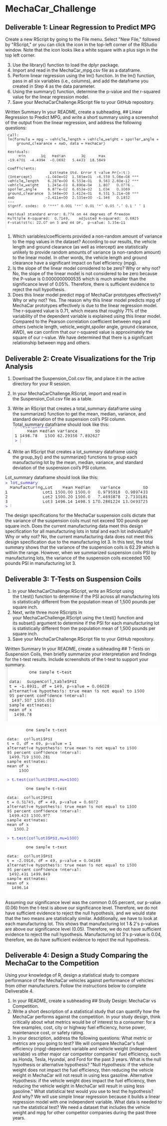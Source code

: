 # MechaCar_Challenge
## Deliverable 1: Linear Regression to Predict MPG
Create a new RScript by going to the File menu. Select "New File," followed by "RScript," or you can click the icon in the top-left corner of the RStudio window. Note that the icon looks like a white square with a plus sign in the top left corner.

3. Use the library() function to load the dplyr package.
4. Import and read in the MechaCar_mpg.csv file as a dataframe.
5. Perform linear regression using the lm() function. In the lm() function, pass in all six variables (i.e., columns), and add the dataframe you created in Step 4 as the data parameter.
6. Using the summary() function, determine the p-value and the r-squared value for the linear regression model.
7. Save your MechaCarChallenge.RScript file to your GitHub repository.

Written Summary
In your README, create a subheading, ## Linear Regression to Predict MPG, and write a short summary using a screenshot of the output from the linear regression, and address the following questions:
![image](https://github.com/Jrobinson3/MechaCar_Challenge/blob/main/Mechacar_summary.png)

1. Which variables/coefficients provided a non-random amount of variance to the mpg values in the dataset?
According to our results, the vehicle length and ground clearance (as well as intercept) are statistically unlikely to provide random amounts of variance (a non-random amount) to the linear model. In other words, the vehicle length and ground clearance have a significant impact on fuel efficiency (mpg). 
2. Is the slope of the linear model considered to be zero? Why or why not?
No, the slope of the linear model is not considered to be zero because the P-value is 0.0000000000535 which is much smaller than the significance level of 0.05%.  Therefore, there is sufficient evidence to reject the null hypothesis.
3. Does this linear model predict mpg of MechaCar prototypes effectively? Why or why not?
Yes.  The reason why this linear model predicts mpg of MechaCar prototypes effectively is due to the linear regression model. The r-squared value is 0.71, which means that roughly 71% of the variability of the dependent variable is explained using this linear model. Compared to the Pearson correlation coefficient between mpg and others (vehicle length, vehicle_weight,spoiler angle, ground clearance, AWD), we can confirm that our r-squared value is approximately the square of our r-value.  We have determined that there is a significant relationship between mpg and others. 

## Deliverable 2: Create Visualizations for the Trip Analysis
1. Download the Suspension_Coil.csv file, and place it in the active directory for your R session.
2. In your MechaCarChallenge.RScript, import and read in the Suspension_Coil.csv file as a table.
3. Write an RScript that creates a total_summary dataframe using the summarize() function to get the mean, median, variance, and standard deviation of the suspension coil’s PSI column.
Total_summary dataframe should look like this:
![image](https://github.com/Jrobinson3/MechaCar_Challenge/blob/main/total_summary.png)

4. Write an RScript that creates a lot_summary dataframe using the group_by() and the summarize() functions to group each manufacturing lot by the mean, median, variance, and standard deviation of the suspension coil’s PSI column.

Lot_summary dataframe should look like this:
![image](https://github.com/Jrobinson3/MechaCar_Challenge/blob/main/lot_summary.png)

The design specifications for the MechaCar suspension coils dictate that the variance of the suspension coils must not exceed 100 pounds per square inch. Does the current manufacturing data meet this design specification for all manufacturing lots in total and each lot individually? Why or why not?
No, the current manufacturing data does not meet this design specification due to the manufacturing lot 3.  In this test, the total summary shows that the variance of the suspension coils is 62.29 which is within the range. However, when we summarized suspension coils PSI by manufacturing lots, the variance of the suspension coils exceeded 100 pounds PSI in manufacturing lot 3.

## Deliverable 3: T-Tests on Suspension Coils
1. In your MechaCarChallenge.RScript, write an RScript using the t.test() function to determine if the PSI across all manufacturing lots is statistically different from the population mean of 1,500 pounds per square inch.
2. Next, write three more RScripts in your MechaCarChallenge.RScript using the t.test() function and its subset() argument to determine if the PSI for each manufacturing lot is statistically different from the population mean of 1,500 pounds per square inch.
3. Save your MechaCarChallenge.RScript file to your GitHub repository.

Written Summary
In your README, create a subheading ## T-Tests on Suspension Coils, then briefly summarize your interpretation and findings for the t-test results. Include screenshots of the t-test to support your summary.
![image](https://github.com/Jrobinson3/MechaCar_Challenge/blob/main/t_test_PSI_allLots.png)

![image](https://github.com/Jrobinson3/MechaCar_Challenge/blob/main/three_manufacturing%20lots.png)

Assuming our significance level was the common 0.05 percent, our p-value (0.06) from the t-test is above our significance level. Therefore, we do not have sufficient evidence to reject the null hypothesis, and we would state that the two means are statistically similar.
Additionally, we have to look at each manufacturing lot. This shows that manufacturing lot 1 & 2's p-values are above our significance level (0.05).  Therefore, we do not have sufficient evidence to reject the null hypothesis. Manufacturing lot 3's p-value is 0.04, therefore, we do have sufficient evidence to reject the null hypothesis. 

## Deliverable 4: Design a Study Comparing the MechaCar to the Competition
Using your knowledge of R, design a statistical study to compare performance of the MechaCar vehicles against performance of vehicles from other manufacturers.
Follow the instructions below to complete Deliverable 4.
1. In your README, create a subheading ## Study Design: MechaCar vs Competition.
2. Write a short description of a statistical study that can quantify how the MechaCar performs against the competition. In your study design, think critically about what metrics would be of interest to a consumer: for a few examples, cost, city or highway fuel efficiency, horse power, maintenance cost, or safety rating.
3. In your description, address the following questions:
What metric or metrics are you going to test?
We will compare MechaCar's fuel efficiency (mpg)-dependent variable and vehicle weight (independent variable) vs other major car competitor companies' fuel efficiency, such as Honda, Tesla, Hyundai, and Ford for the past 3 years. 
What is the null hypothesis or alternative hypothesis?
"Null Hypothesis: if the vehicle weight does not impact the fuel efficiency, then reducing the vehicle weight in MechaCar will not result in using less gasoline. 
Alternative Hypothesis: if the vehicle weight does impact the fuel efficiency, then reducing the vehicle weight in MechaCar will result in using less gasoline."
What statistical test would you use to test the hypothesis? And why?
We will use simple linear regression because it builds a linear regression model with one independent variable.
What data is needed to run the statistical test?
We need a dataset that includes the vehicle weight and mpg for other competitor companies during the past three years. 









